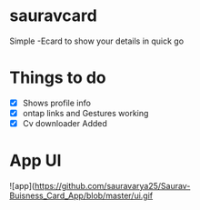 # sauravcard
Simple -Ecard to show your details in quick go
# Things to do 
- [x] Shows profile info
- [x] ontap links and Gestures working
- [x] Cv downloader Added

# App UI 
![app](https://github.com/sauravarya25/Saurav-Buisness_Card_App/blob/master/ui.gif

